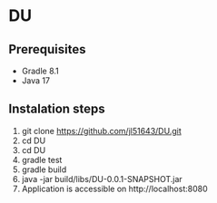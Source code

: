 # DU

## Prerequisites
 - Gradle 8.1
 - Java 17

## Instalation steps
1.	git clone https://github.com/jl51643/DU.git
2.	cd DU
3.	cd DU
4.	gradle test
5.	gradle build
6.	java -jar build/libs/DU-0.0.1-SNAPSHOT.jar
7.	Application is accessible on http://localhost:8080
